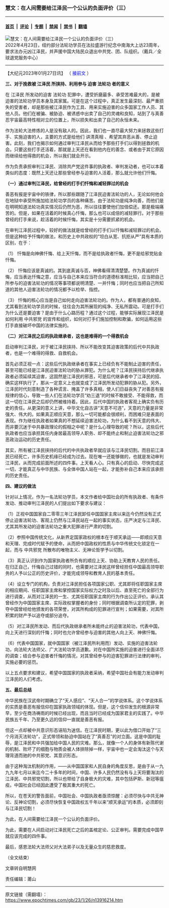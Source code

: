 ### 慧文：在人间需要给江泽民一个公认的负面评价（三）

---

#### [首页](../../../..?n13916214) &nbsp;|&nbsp; [评论](../../../../../epoch-comment?n13916214) &nbsp;|&nbsp; [专题](../../../../../epoch-special?n13916214) &nbsp;|&nbsp; [禁闻](../../../../../epoch-news?n13916214) &nbsp;|&nbsp; [禁书](../../../../../books?n13916214) &nbsp;|&nbsp; [翻墙](https://github.com/gfw-breaker/nogfw/blob/master/README.md?n13916214)


<div><img alt="慧文：在人间需要给江泽民一个公认的负面评价（三）" class="attachment-djy_600_400 size-djy_600_400 wp-post-image" src="https://i.epochtimes.com/assets/uploads/2023/01/id13907777-2023-01-15_131707-600x400.jpg"/>
<div class="caption">
 2022年4月23日，纽约部分法轮功学员在法拉盛游行纪念中南海大上访23周年，要求法办元凶江泽民，并声援中国大陆民众退出中共党、团、队组织。（戴兵／全球退党服务中心）
</div></div><hr/><div class="post_content" id="artbody" itemprop="articleBody">
 <!-- article content begin -->
 <p>
  【大纪元2023年01月27日讯】 （
  <ok href="https://www.minghui.org/mh/articles/2023/1/24/455565.html">
   <span style="color: #0000ff;">
    接前文
   </span>
  </ok>
  ）
 </p>
 <p>
  <b>
   三、对于挽救被
   <ok href="https://www.epochtimes.com/gb/tag/%E6%B1%9F%E6%B3%BD%E6%B0%91.html">
    江泽民
   </ok>
   所挟持、利用参与
   <ok href="https://www.minghui.org/mh/glossary.html#37">
    迫害
   </ok>
   <ok href="https://www.epochtimes.com/gb/tag/%E6%B3%95%E8%BD%AE%E5%8A%9F.html">
    法轮功
   </ok>
   者的意义
  </b>
 </p>
 <p>
  在
  <ok href="https://www.epochtimes.com/gb/tag/%E6%B1%9F%E6%B3%BD%E6%B0%91.html">
   江泽民
  </ok>
  所发动的迫害
  <ok href="https://www.epochtimes.com/gb/tag/%E6%B3%95%E8%BD%AE%E5%8A%9F.html">
   法轮功
  </ok>
  犯罪中，遭受折磨最多、承受苦难最大的，是被迫害的法轮功学员本身及其家属。可是在这个过程中，真正发生最深刻、最严重损失的受害者，却是那些被江泽民作为工具、用来实施迫害的众多国家工作人员、其他人员。他们在被骗、被胁迫、被诱惑中出卖了自己的灵魂和良知，站到了与真善忍宇宙最高特性相对立的位置上，所以损失和出卖了自己的永恒未来。
 </p>
 <p>
  作为法轮大法修炼的人是没有敌人的。因此，我们也一直尽最大努力来拯救这些打手、实施迫害的人，主要的方式是给他们
  <ok href="https://www.minghui.org/mh/glossary.html#8">
   讲清真相
  </ok>
  、希望其弃恶从善、停止迫害。此刻，我们也揭示如何通过审判江泽民从而给予那些打手们以得到拯救的机会。只要这些打手还活着，那就是上天还在看到他内在的善念、或者由于其它原因而继续给他得救的机会，所以我们就会开示。
 </p>
 <p>
  作为负责承担审判江泽民、消除共产党这件事的执政者、审判发动者，也可以本着类似的态度：既然上天还让那些曾经参与迫害的人活着，那么就允许他们忏悔。
 </p>
 <p>
  <b>
   （一）通过审判江泽民，给曾经的打手们忏悔和减轻罪过的机会
  </b>
 </p>
 <p>
  善恶有报是宇宙中的铁律，所以那些跟随了江泽民迫害法轮功的人，无论如何他会在地狱中承受所施加给法轮功学员的各种痛苦。由于法轮功是纯净向善，而他们是在明明知道法轮功真实情况后仍然为恶，所以往往要使他们加倍偿还。那是极端痛苦的。但是，如果在活着的时候真心忏悔，那么也可以成倍的减轻罪行。对于那些曾经的打手来说，趁活着的时候忏悔，其实是十分需要抓紧的机会。
 </p>
 <p>
  在审判江泽民过程中，较好的做法就是给曾经的打手们以忏悔和减轻罪过的机会。但是这种给予忏悔的做法，和历史上中共政权的“坦白从宽、抗拒从严”具有本质的区别，在于：
 </p>
 <p>
  （1） 忏悔是向神佛忏悔、给上天忏悔，而不是给执政者忏悔，更不是给邪党贴金忏悔。
 </p>
 <p>
  （2） 忏悔应该是真诚的。其到底真诚与否，神佛看得清清楚楚。作为真诚的忏悔，应当表达忏悔之意，应当与自己本来应当符合的道德标准相比较，应当把自己所参与的迫害法轮功的情况等事项都说明清楚、一并忏悔；同时也应当把自己所知道的其他人迫害法轮功的情况都予以检举、指控。
 </p>
 <p>
  （3） 忏悔的核心应当是自己如何走向迫害法轮功的。作为人，都有普通的良知，尤其看到法轮功学员的时候，往往会为其所展现的纯净、无私所震动。可是打手们为什么还是要迫害？是由于什么心路历程？通过这个过程，能够实际展现江泽民是如何利用
  <ok href="https://www.epochtimes.com/gb/tag/%E4%B8%AD%E5%85%B1%E9%82%AA%E5%85%9A.html">
   中共邪党
  </ok>
  的宣传和组织，如何对打手们施加控制和欺骗，如何运用这些打手直接破坏中国的法律实施的。
 </p>
 <p>
  <b>
   （二）对江泽民之后的执政继承者，这也是难得的一个得救机会
  </b>
 </p>
 <p>
  启动审判江泽民，对于被江泽民挟持、所以不能改变其迫害政策的后代中共执政者，也是一个难得的得救、自救机会。
 </p>
 <p>
  首先必须正视一点：这些后代执政继承者在事实上已经负有不能制止迫害的责任，甚至可能已经是江泽民迫害法轮功的胁从罪犯。为什么呢？江泽民挟持后代继承执政者必须延续其迫害，这固然是江泽民的邪恶，可是后代继承者中了江泽民的招、确实这样执行了，那从一定意义上也就变成了江泽民所发动犯罪的胁从犯。另外，江泽民时代刻意制造了各种谎言、掩盖了许多真相，使人们日益丧失了对善恶有报规律的信心，导致一些人们在法轮功学员“劝三退”的时候不敢接受、不能得救，而这一切在江泽民之后却仍然被维持着。因此，后代中国的执政者客观上确实负有历史的责任。从更深的意义上讲，中华文化自古讲“天意不可违”，天意的力量是非常强大、伟大的。如果真正顺应天意，那么一切可能都会很顺利，而困难只是表面的表现。作为继任执政者如果真的不想延续迫害法轮功，为什么看不到天意的伟大、而非要沉迷于中共暴政理论的假相之中呢？是什么心理导致的呢？所以，这些后代执政者也应当承担其任内身居最高领导人职务、却不能终止和制止迫害法轮功之邪恶政治运动的历史责任。
 </p>
 <p>
  其实，所有被江泽民挟持的后代的中共执政者早就应该与江泽民切割。而目前江泽民已经死亡，许多历史机缘已经成为过去。现在唯一还能够做的，也就是发动审判江泽民，从而完成前面所述的四件事。上天看人心。只有真心的启动、尽快完成这一切，才能真正与中华民族、与全体中国人站在一起，才能弥补自己本来应该承担的历史责任。
 </p>
 <p>
  <b>
   四、建议的做法
  </b>
 </p>
 <p>
  针对以上情况，作为一名法轮功学员，本文作者给中国社会的所有执政者、有条件发动、推动审判江泽民的人们提出如下要求与建议：
 </p>
 <p>
  （1）正视中国国家自二零零三年江泽民卸任中国国家主席以来迄今仍然没有正式停止迫害法轮功、客观上仍然与江泽民站在一起的事实状态，庄严决定与江泽民、尤其其所发动的迫害法轮功之重大犯罪进行严肃的切割。
 </p>
 <p>
  （2）参照中国传统文化，从新界定国家政权的根本在于顺天承运——即顺应天意和天理、完成时代赋予的使命，从而把中国政权的性质与中华传统文化锁定在一起，而与
  <ok href="https://www.epochtimes.com/gb/tag/%E4%B8%AD%E5%85%B1%E9%82%AA%E5%85%9A.html">
   中共邪党
  </ok>
  所散布的唯物主义、无神论哲学予以切割。
 </p>
 <p>
  （3）真正认识到作为国家执政者所负有的顺应上天、协助上天教育人民的责任。在归正自己，忏悔自己过错的同时，也需要对江泽民这样曾经担任中国最高领导职务的人予以公正的历史评价，才能完成领导和教育人民的基本责任。
 </p>
 <p>
  （4）设立专门的机构，负责对江泽民担任各项国家公职、尤其即将任职国家主席的相应期间、任职国家主席和掌控国家实际权力之时及以后、直至死亡的全部行为进行调查，从而对江泽民的一生、尤其任职国家主席的行为作出公正评价。承认其曾经作为中国国家主席、实际政权掌握者的身份；同时根据调查所认定的犯罪，剥夺中国曾经给他颁发的各项荣誉，对其所构成的犯罪进行宣判；如果需要，对其所积累的财产予以追夺或部分追夺。
 </p>
 <p>
  （5）对江泽民所发动、而后代执政继承者所未能终止的迫害法轮功，代表中国，向上天进行深刻的忏悔；同时也允许曾经参与迫害的其他人向上天、神佛忏悔。
 </p>
 <p>
  （6）代表中国国家，就中国国家（被江泽民所利用而）发动、实施的迫害法轮功，向法轮大法师父、广大法轮功学员道歉。对在中国所实施的迫害进行全面详尽的调查；结合参与迫害者忏悔的情况，对其曾经参与的迫害犯罪进行法律的审判，实施必要的惩罚。
 </p>
 <p>
  以上五点要求和建议，希望中国国家的执政者采纳，希望中国社会有能力发动审判江泽民的人们考虑。
 </p>
 <p>
  <b>
   五、最后总结
  </b>
 </p>
 <p>
  中华民族在汉武帝时期确立了“天人感应”、“天人合一”的学说体系。这个学说体系的实质是善恶有报信仰在国家执政领域的体现。但是，这个信仰发生的根源非常早，至少在商汤祷雨的时候已经出现，而且当时已经成为国家君主的实践了。中华民族五千年、乃至更久远的信仰一直就是善恶有报。
 </p>
 <p>
  但这一点却被中共意识形态诬陷为迷信。在江泽民时期，更以此为借口开始了“三个月消灭法轮功”，正式带领和胁迫中国站在了“真善忍”的对立面。这是中国的耻辱，是江泽民和中共强加给中国人民的灾难。那么，就像一个人的身体有新陈代谢的机制、败坏了的细胞与物质会被人体排除掉一样，宇宙中也一定会淘汰这个与天理背道而驰的中共邪党、其意识形态。
 </p>
 <p>
  由于这种淘汰机制的作用，——从中国国家和人民自身的角度反思，是由于从一九九九年七月以来迄今二十多年的时间，中国、许多人民仍然没有与上天将要淘汰的江泽民、中共邪党切割，所以也带给了自身极大的灾难，其中包括萨斯、新冠等瘟疫。中国社会已经因此遭受了极其重大的死亡。
 </p>
 <p>
  所以，在苍天的警告面前，中国社会、中国执政者亟须惊醒：必须尽快与中共无神论、反神论切割，必须尽快恢复中国政权五千年以来“顺天承运”的本质，必须即刻与江泽民切割！
 </p>
 <p>
  为此，在人间需要给江泽民一个公认的负面评价。
 </p>
 <p>
  为此，需要在人间启动对江泽民死亡之后的盖棺定论、公正审判。需要完成中国早就应该完成的四件事。
 </p>
 <p>
  最后，感恩法轮大法师父对大法弟子以及无量众生的慈悲救度。
 </p>
 <p>
  （全文结束）
 </p>
 <p>
  文章转自明慧网
 </p>
 <p>
  责任编辑：莆山
 </p>
 <!-- article content end -->
 <div id="below_article_ad">
 </div>
</div>


---

原文链接（需翻墙）：https://www.epochtimes.com/gb/23/1/26/n13916214.htm